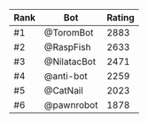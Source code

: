 Rank|Bot|Rating
---|---|---
#1|@ToromBot|2883
#2|@RaspFish|2633
#3|@NilatacBot|2471
#4|@anti-bot|2259
#5|@CatNail|2023
#6|@pawnrobot|1878
